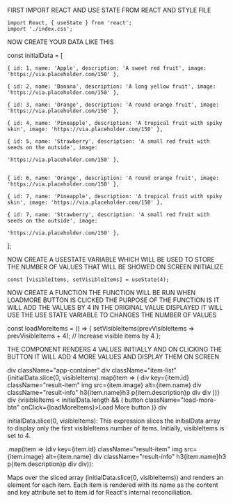 FIRST IMPORT REACT AND USE STATE FROM REACT AND STYLE FILE


    import React, { useState } from 'react';
    import './index.css';


    
NOW CREATE YOUR DATA LIKE THIS


  const initialData = [
  
    { id: 1, name: 'Apple', description: 'A sweet red fruit', image: 'https://via.placeholder.com/150' },
    
    { id: 2, name: 'Banana', description: 'A long yellow fruit', image: 'https://via.placeholder.com/150' },
    
    { id: 3, name: 'Orange', description: 'A round orange fruit', image: 'https://via.placeholder.com/150' },
    
    { id: 4, name: 'Pineapple', description: 'A tropical fruit with spiky skin', image: 'https://via.placeholder.com/150' },
    
    { id: 5, name: 'Strawberry', description: 'A small red fruit with seeds on the outside', image:
    
    'https://via.placeholder.com/150' },

        
    { id: 6, name: 'Orange', description: 'A round orange fruit', image: 'https://via.placeholder.com/150' },
    
    { id: 7, name: 'Pineapple', description: 'A tropical fruit with spiky skin', image: 'https://via.placeholder.com/150' },
    
    { id: 7, name: 'Strawberry', description: 'A small red fruit with seeds on the outside', image:
    
    'https://via.placeholder.com/150' },
    
  ];



  NOW CREATE A USESTATE VARIABLE WHICH WILL BE USED TO STORE THE NUMBER OF VALUES THAT WILL BE SHOWED ON SCREEN INITIALIZE 

    const [visibleItems, setVisibleItems] = useState(4);





NOW CREATE A FUNCTION THE FUNCTION WILL BE RUN WHEN LOADMORE BUTTON IS CLICKED 
THE PURPOSE OF THE FUNCTION IS IT WILL ADD THE VALUES BY 4 IN THE ORIGINAL VALUE DISPLAYED
IT WILL USE THE USE STATE VARIABLE TO CHANGES THE NUMBER OF VALUES



  const loadMoreItems = () => {
    setVisibleItems(prevVisibleItems => prevVisibleItems + 4); // Increase visible items by 4
  };



THE COMPONENT RENDERS 4 VALUES INITIALLY AND ON CLICKING THE BUTTON IT WILL ADD 4 MORE VALUES AND DISPLAY THEM ON SCREEN


div className="app-container"
      div className="item-list"
        {initialData.slice(0, visibleItems).map(item => (
          div key={item.id} className="result-item"
          img src={item.image} alt={item.name} 
          div className="result-info"
            h3{item.name}h3
            p{item.description}p
          div
        div
        ))}
      div
      {visibleItems < initialData.length && (
        button className="load-more-btn" onClick={loadMoreItems}>Load More button
      )}
    div
    


initialData.slice(0, visibleItems):
 This expression slices the initialData array to display only the first visibleItems number of items. Initially, visibleItems is set to 4.
 


.map(item => (div key={item.id} className="result-item"
          img src={item.image} alt={item.name} 
          div className="result-info"
            h3{item.name}h3
            p{item.description}p
          div
        div)):


 Maps over the sliced array (initialData.slice(0, visibleItems)) and renders an element for each item. Each item is rendered with its name as the content and key attribute set to item.id for React's internal reconciliation.